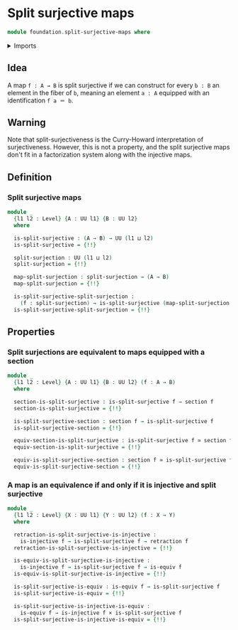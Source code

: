 # Split surjective maps

```agda
module foundation.split-surjective-maps where
```

<details><summary>Imports</summary>

```agda
open import foundation.dependent-pair-types
open import foundation.universe-levels

open import foundation-core.cartesian-product-types
open import foundation-core.equivalences
open import foundation-core.fibers-of-maps
open import foundation-core.function-types
open import foundation-core.injective-maps
open import foundation-core.retractions
open import foundation-core.sections
open import foundation-core.type-theoretic-principle-of-choice
```

</details>

## Idea

A map `f : A → B` is split surjective if we can construct for every `b : B` an
element in the fiber of `b`, meaning an element `a : A` equipped with an
identification `f a ＝ b`.

## Warning

Note that split-surjectiveness is the Curry-Howard interpretation of
surjectiveness. However, this is not a property, and the split surjective maps
don't fit in a factorization system along with the injective maps.

## Definition

### Split surjective maps

```agda
module _
  {l1 l2 : Level} {A : UU l1} {B : UU l2}
  where

  is-split-surjective : (A → B) → UU (l1 ⊔ l2)
  is-split-surjective = {!!}

  split-surjection : UU (l1 ⊔ l2)
  split-surjection = {!!}

  map-split-surjection : split-surjection → (A → B)
  map-split-surjection = {!!}

  is-split-surjective-split-surjection :
    (f : split-surjection) → is-split-surjective (map-split-surjection f)
  is-split-surjective-split-surjection = {!!}
```

## Properties

### Split surjections are equivalent to maps equipped with a section

```agda
module _
  {l1 l2 : Level} {A : UU l1} {B : UU l2} (f : A → B)
  where

  section-is-split-surjective : is-split-surjective f → section f
  section-is-split-surjective = {!!}

  is-split-surjective-section : section f → is-split-surjective f
  is-split-surjective-section = {!!}

  equiv-section-is-split-surjective : is-split-surjective f ≃ section f
  equiv-section-is-split-surjective = {!!}

  equiv-is-split-surjective-section : section f ≃ is-split-surjective f
  equiv-is-split-surjective-section = {!!}
```

### A map is an equivalence if and only if it is injective and split surjective

```agda
module _
  {l1 l2 : Level} {X : UU l1} {Y : UU l2} (f : X → Y)
  where

  retraction-is-split-surjective-is-injective :
    is-injective f → is-split-surjective f → retraction f
  retraction-is-split-surjective-is-injective = {!!}

  is-equiv-is-split-surjective-is-injective :
    is-injective f → is-split-surjective f → is-equiv f
  is-equiv-is-split-surjective-is-injective = {!!}

  is-split-surjective-is-equiv : is-equiv f → is-split-surjective f
  is-split-surjective-is-equiv = {!!}

  is-split-surjective-is-injective-is-equiv :
    is-equiv f → is-injective f × is-split-surjective f
  is-split-surjective-is-injective-is-equiv = {!!}
```
